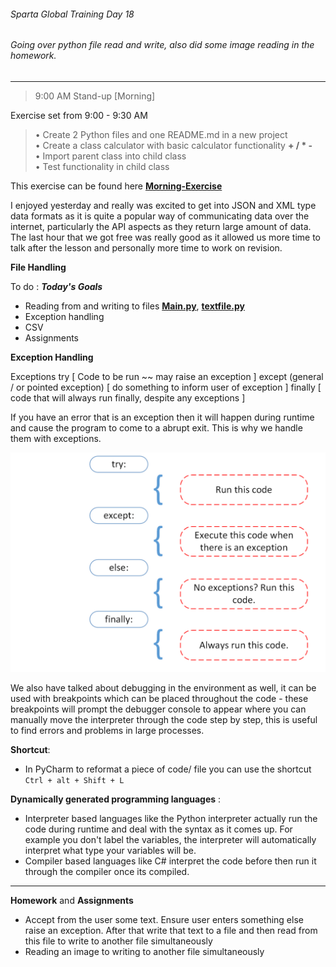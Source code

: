 ###### Sparta Global Training Day 18
###### Going over python file read and write, also did some image reading in the homework.

___

> 9:00 AM Stand-up [Morning]

Exercise set from 9:00 - 9:30 AM

> • Create 2 Python files and one README.md in a new project <br>
> • Create a class calculator with basic calculator functionality **+ / * -** <br>
> • Import parent class into child class <br>
> • Test functionality in child class <br>

This exercise can be found here [**Morning-Exercise**](https://github.com/JohnByrneJames/oop_calculator)

I enjoyed yesterday and really was excited to get into JSON and XML type data formats as it is quite a popular way
of communicating data over the internet, particularly the API aspects as they return large amount of data. The last hour that we
got free was really good as it allowed us more time to talk after the lesson and personally more time to work on revision.

**File Handling**

To do : **_Today's Goals_**
* Reading from and writing to files [**Main.py**](../../Python-Files/File-Handling/main.py), [**textfile.py**](../../Python-Files/File-Handling/textfile.py)
* Exception handling 
* CSV
* Assignments

**Exception Handling**

Exceptions try [ Code to be run ~~ may raise an exception ] except (general / or pointed exception) [ do something to inform user of exception ]
finally [ code that will always run finally, despite any exceptions ]

If you have an error that is an exception then it will happen during runtime and cause the program to come to a
abrupt exit. This is why we handle them with exceptions.

![alt text](../../Images/Python_Exception_Handling.PNG)

We also have talked about debugging in the environment as well, it can be used with breakpoints which can be placed
throughout the code - these breakpoints will prompt the debugger console to appear where you can manually move the interpreter
through the code step by step, this is useful to find errors and problems in large processes.

**Shortcut**:
* In PyCharm to reformat a piece of code/ file you can use the shortcut `Ctrl + alt + Shift + L`

**Dynamically generated programming languages** :
* Interpreter based languages like the Python interpreter actually run the code during runtime and deal with the
syntax as it comes up. For example you don't label the variables, the interpreter will automatically interpret what type
your variables will be.
* Compiler based languages like C# interpret the code before then run it through the compiler once its compiled.

___ 
**Homework** and **Assignments**
* Accept from the user some text. Ensure user enters something else raise an exception.
After that write that text to a file and then read from this file to  write to another file simultaneously
* Reading an image to  writing to another file simultaneously